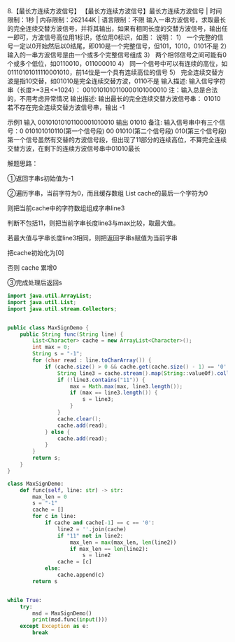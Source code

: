 8.【最长方连续方波信号】
【最长方连续方波信号】最长方连续方波信号 | 时间限制：1秒 | 内存限制：262144K | 语言限制：不限
输入一串方波信号，求取最长的完全连续交替方波信号，并将其输出，如果有相同长度的交替方波信号，输出任一即可，方波信号高位用1标识，低位用0标识，如图：
说明：
1） 一个完整的信号一定以0开始然后以0结尾，即010是一个完整信号，但101，1010，0101不是
2）输入的一串方波信号是由一个或多个完整信号组成
3） 两个相邻信号之间可能有0个或多个低位，如0110010，011000010
4） 同一个信号中可以有连续的高位，如01110101011110001010，前14位是一个具有连续高位的信号
5） 完全连续交替方波是指10交替，如01010是完全连续交替方波，0110不是
 输入描述: 输入信号字符串（长度>=3且<=1024）： 0010101010110000101000010 注：输入总是合法的，不用考虑异常情况
输出描述: 输出最长的完全连续交替方波信号串： 01010 若不存在完全连续交替方波信号串，输出 -1

示例1
输入
00101010101100001010010
输出
01010
备注:
输入信号串中有三个信号：0 010101010110(第一个信号段) 00 01010(第二个信号段) 010(第三个信号段)
第一个信号虽然有交替的方波信号段，但出现了11部分的连续高位，不算完全连续交替方波，在剩下的连续方波信号串中01010最长

 解题思路：

①返回字串s初始值为-1

②遍历字串，当前字符为0，而且缓存数组 List<Character> cache的最后一个字符为0

则把当前cache中的字符数组组成字串line3

判断不包括11，则把当前字串长度line3与max比较，取最大值。

若最大值与字串长度line3相同，则把返回字串s赋值为当前字串

把cache初始化为[0]

否则 cache 累增0

③完成处理后返回s

```java
import java.util.ArrayList;
import java.util.List;
import java.util.stream.Collectors;


public class MaxSignDemo {
    public String func(String line) {
        List<Character> cache = new ArrayList<Character>();
        int max = 0;
        String s = "-1";
        for (char read : line.toCharArray()) {
            if (cache.size() > 0 && cache.get(cache.size() - 1) == '0' && read == '0') {
                String line3 = cache.stream().map(String::valueOf).collect(Collectors.joining());
                if (!line3.contains("11")) {
                    max = Math.max(max, line3.length());
                    if (max == line3.length()) {
                        s = line3;
                    }
                }
                cache.clear();
                cache.add(read);
            } else {
                cache.add(read);
            }
        }
        return s;
    }
}
```





```python
class MaxSignDemo:
    def func(self, line: str) -> str:
        max_len = 0
        s = "-1"
        cache = []
        for c in line:
            if cache and cache[-1] == c == '0':
                line2 = ''.join(cache)
                if "11" not in line2:
                    max_len = max(max_len, len(line2))
                    if max_len == len(line2):
                        s = line2
                cache = [c]
            else:
                cache.append(c)
        return s


while True:
    try:
        msd = MaxSignDemo()
        print(msd.func(input()))
    except Exception as e:
        break
```





